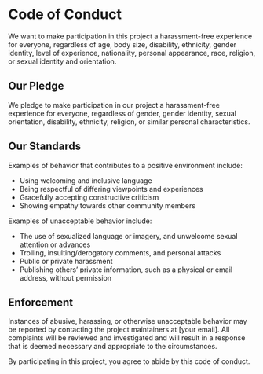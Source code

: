 # Code of Conduct

We want to make participation in this project a harassment-free experience for everyone, regardless of age, body size, disability, ethnicity, gender identity, level of experience, nationality, personal appearance, race, religion, or sexual identity and orientation.

## Our Pledge

We pledge to make participation in our project a harassment-free experience for everyone, regardless of gender, gender identity, sexual orientation, disability, ethnicity, religion, or similar personal characteristics.

## Our Standards

Examples of behavior that contributes to a positive environment include:

- Using welcoming and inclusive language
- Being respectful of differing viewpoints and experiences
- Gracefully accepting constructive criticism
- Showing empathy towards other community members

Examples of unacceptable behavior include:

- The use of sexualized language or imagery, and unwelcome sexual attention or advances
- Trolling, insulting/derogatory comments, and personal attacks
- Public or private harassment
- Publishing others’ private information, such as a physical or email address, without permission

## Enforcement

Instances of abusive, harassing, or otherwise unacceptable behavior may be reported by contacting the project maintainers at [your email]. All complaints will be reviewed and investigated and will result in a response that is deemed necessary and appropriate to the circumstances.

By participating in this project, you agree to abide by this code of conduct.
